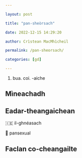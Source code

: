 ```yaml
---

layout: post

title: "pan-sheòrsach"

date: 2022-12-15 14:29:20

author: Crìstean MacMhìcheil

permalink: /pan-sheorsach/

categories: [gd]

---
```


1. bua. coi. -aiche

## Mìneachadh

## Eadar-theangaichean

&#x1f1ee;&#x1f1ea; il-ghnéasach

&#x1f3f4;&#xe0067;&#xe0062;&#xe0065;&#xe006e;&#xe0067;&#xe007f; pansexual

## Faclan co-cheangailte

